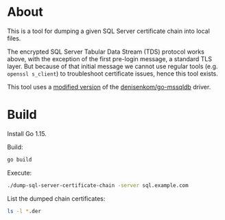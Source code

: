 # About

This is a tool for dumping a given SQL Server certificate chain into local files.

The encrypted SQL Server Tabular Data Stream (TDS) protocol works above, with the exception of the first pre-login message, a standard TLS layer. But because of that initial message we cannot use regular tools (e.g. `openssl s_client`) to troubleshoot certificate issues, hence this tool exists.

This tool uses a [modified version](https://github.com/rgl/dump-sql-server-certificate-chain-go-mssqldb) of the [denisenkom/go-mssqldb](https://github.com/denisenkom/go-mssqldb) driver.

# Build

Install Go 1.15.

Build:

```bash
go build
```

Execute:

```bash
./dump-sql-server-certificate-chain -server sql.example.com
```

List the dumped chain certificates:

```bash
ls -l *.der
```

